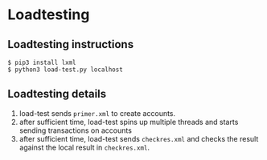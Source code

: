 # Loadtesting
## Loadtesting instructions
    $ pip3 install lxml
    $ python3 load-test.py localhost

## Loadtesting details
1. load-test sends `primer.xml` to create accounts.
2. after sufficient time, load-test spins up multiple threads and starts sending transactions on accounts
3. after sufficient time, load-test sends `checkres.xml` and checks the result against the local result in `checkres.xml`.

